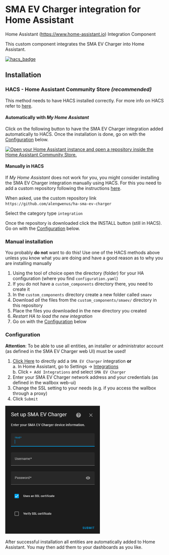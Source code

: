 # SMA EV Charger integration for Home Assistant

Home Assistant (https://www.home-assistant.io) Integration Component

This custom component integrates the SMA EV Charger into Home Assistant.

[![hacs_badge](https://img.shields.io/badge/HACS-Custom-41BDF5.svg?style=for-the-badge)](https://github.com/hacs/integration)

## Installation

### HACS - Home Assistant Community Store _(recommended)_

This method needs to have HACS installed correctly. For more info on HACS refer to [here](https://hacs.xyz/).

#### Automatically with _My Home Assistant_

Click on the following button to have the SMA EV Charger integration added automatically to HACS. Once the installation is done, go on with the [Configuration](#configuration) below.

[![Open your Home Assistant instance and open a repository inside the Home Assistant Community Store.](https://my.home-assistant.io/badges/hacs_repository.svg)](https://my.home-assistant.io/redirect/hacs_repository/?owner=alengwenus&repository=ha-sma-ev-charger&category=integration)

#### Manually in HACS

If _My Home Assistant_ does not work for you, you might consider installing the SMA EV Charger integration manually using HACS. For this you need to add a custom repository following the instructions [here](https://hacs.xyz/docs/faq/custom_repositories/).

When asked, use the custom repository link `https://github.com/alengwenus/ha-sma-ev-charger`

Select the category type `integration`

Once the repository is downloaded click the INSTALL button (still in HACS). Go on with the [Configuration](#configuration) below.

### Manual installation

You probably **do not** want to do this! Use one of the HACS methods above unless you know what you are doing and have a good reason as to why you are installing manually

1. Using the tool of choice open the directory (folder) for your HA configuration (where you find `configuration.yaml`)
1. If you do not have a `custom_components` directory there, you need to create it
1. In the `custom_components` directory create a new folder called `smaev`
1. Download _all_ the files from the `custom_components/smaev/` directory in this repository
1. Place the files you downloaded in the new directory you created
1. _Restart HA to load the new integration_
1. Go on with the [Configuration](#configuration) below

### Configuration

**Attention**: To be able to use all entities, an installer or administrator account (as defined in the SMA EV Charger web UI) must be used!

1. [Click Here](https://my.home-assistant.io/redirect/config_flow_start/?domain=smaev) to directly add a `SMA EV Charger` integration **or**<br/>
   a. In Home Assistant, go to Settings -> [Integrations](https://my.home-assistant.io/redirect/integrations/)<br/>
   b. Click `+ Add Integrations` and select `SMA EV Charger`<br/>
1. Enter your SMA EV Charger network address and your credentials (as defined in the wallbox web-ui)
1. Change the SSL setting to your needs (e.g. if you access the wallbox through a proxy)
1. Click `Submit`

[<img src="https://github.com/alengwenus/ha-sma-ev-charger/blob/main/.github/screenshots/install.png" width="300">](https://github.com/alengwenus/ha-sma-ev-charger/blob/main/.github/screenshots/install.png)

After successful installation all entities are automatically added to Home Assistant. You may then add them to your dashboards as you like.

